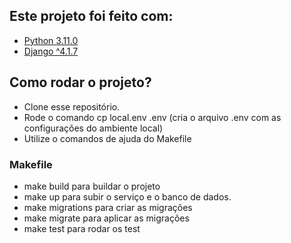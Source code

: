 
## Este projeto foi feito com:

* [Python 3.11.0](https://www.python.org/)
* [Django ^4.1.7](https://www.djangoproject.com/)

## Como rodar o projeto?

* Clone esse repositório.
* Rode o comando cp local.env .env (cria o arquivo .env com as configurações do ambiente local)
* Utilize o comandos de ajuda do Makefile


### Makefile

* make build para buildar o projeto
* make up para subir o serviço e o banco de dados.
* make migrations para criar as migrações
* make migrate para aplicar as migrações
* make test para rodar os test

